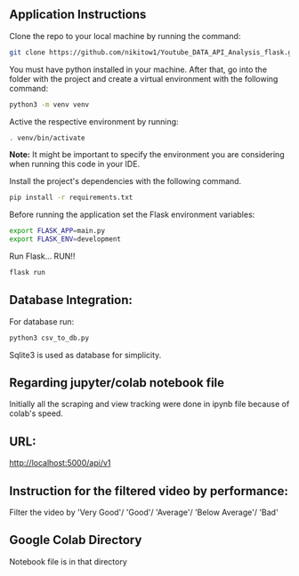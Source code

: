 ## Application Instructions

Clone the repo to your local machine by running the command:

```sh
git clone https://github.com/nikitow1/Youtube_DATA_API_Analysis_flask.git 
```

You must have python installed in your machine. After that, go into the folder with the project and create a virtual environment with the following command:

```sh
python3 -m venv venv
```

Active the respective environment by running:

```sh
. venv/bin/activate
```

**Note:** It might be important to specify the environment you are considering when running this code in your IDE.

Install the project's dependencies with the following command. 

```sh
pip install -r requirements.txt
````



Before running the application set the Flask environment variables:

```sh
export FLASK_APP=main.py
export FLASK_ENV=development
```

Run Flask... RUN!!

```sh
flask run
```

## Database Integration:
For database run:

```sh
python3 csv_to_db.py 
```
Sqlite3 is used as database for simplicity.

## Regarding jupyter/colab notebook file

Initially all the scraping and view tracking were done in ipynb file because of colab's speed. 

## URL:
<http://localhost:5000/api/v1>

## Instruction for the filtered video by performance:
Filter the video by 'Very Good'/ 'Good'/ 'Average'/ 'Below Average'/ 'Bad'

## Google Colab Directory

Notebook file is in that directory





